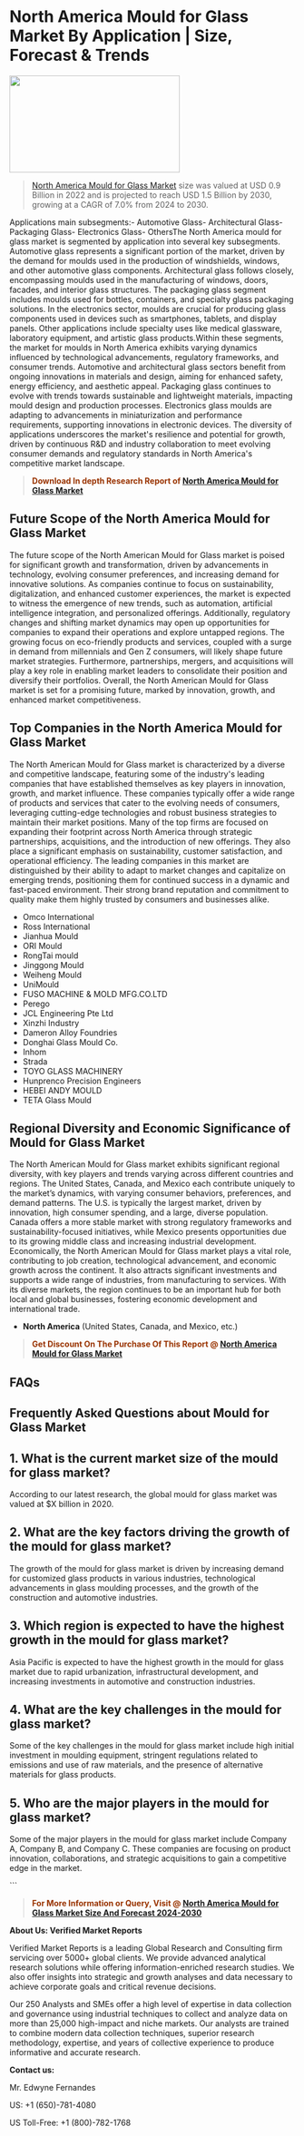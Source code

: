 <p><h1>North America Mould for Glass Market By Application | Size, Forecast & Trends</h1><p><img class="aligncenter size-medium wp-image-105565" src="https://ffe5etoiles.com/wp-content/uploads/2025/01/MST7-300x171.png" alt="" width="300" height="171" /></p><blockquote><p><a href="https://www.verifiedmarketreports.com/download-sample/?rid=411004&utm_source=Github-NA&utm_medium=361" target="_blank">North America Mould for Glass Market</a> size was valued at USD 0.9 Billion in 2022 and is projected to reach USD 1.5 Billion by 2030, growing at a CAGR of 7.0% from 2024 to 2030.</p></blockquote>Applications main subsegments:- Automotive Glass- Architectural Glass- Packaging Glass- Electronics Glass- OthersThe North America mould for glass market is segmented by application into several key subsegments. Automotive glass represents a significant portion of the market, driven by the demand for moulds used in the production of windshields, windows, and other automotive glass components. Architectural glass follows closely, encompassing moulds used in the manufacturing of windows, doors, facades, and interior glass structures. The packaging glass segment includes moulds used for bottles, containers, and specialty glass packaging solutions. In the electronics sector, moulds are crucial for producing glass components used in devices such as smartphones, tablets, and display panels. Other applications include specialty uses like medical glassware, laboratory equipment, and artistic glass products.Within these segments, the market for moulds in North America exhibits varying dynamics influenced by technological advancements, regulatory frameworks, and consumer trends. Automotive and architectural glass sectors benefit from ongoing innovations in materials and design, aiming for enhanced safety, energy efficiency, and aesthetic appeal. Packaging glass continues to evolve with trends towards sustainable and lightweight materials, impacting mould design and production processes. Electronics glass moulds are adapting to advancements in miniaturization and performance requirements, supporting innovations in electronic devices. The diversity of applications underscores the market's resilience and potential for growth, driven by continuous R&D and industry collaboration to meet evolving consumer demands and regulatory standards in North America's competitive market landscape.</p><blockquote><p><span style="color: #993300;"><strong>Download In depth Research Report of <a href="https://www.verifiedmarketreports.com/download-sample/?rid=411004&utm_source=Github-NA&utm_medium=361">North America Mould for Glass Market</a></strong></span></p></blockquote><h2>Future Scope of the North America Mould for Glass Market</h2><p>The future scope of the North American Mould for Glass market is poised for significant growth and transformation, driven by advancements in technology, evolving consumer preferences, and increasing demand for innovative solutions. As companies continue to focus on sustainability, digitalization, and enhanced customer experiences, the market is expected to witness the emergence of new trends, such as automation, artificial intelligence integration, and personalized offerings. Additionally, regulatory changes and shifting market dynamics may open up opportunities for companies to expand their operations and explore untapped regions. The growing focus on eco-friendly products and services, coupled with a surge in demand from millennials and Gen Z consumers, will likely shape future market strategies. Furthermore, partnerships, mergers, and acquisitions will play a key role in enabling market leaders to consolidate their position and diversify their portfolios. Overall, the North American Mould for Glass market is set for a promising future, marked by innovation, growth, and enhanced market competitiveness.</p><h2>Top Companies in the North America Mould for Glass Market</h2><p>The North American Mould for Glass market is characterized by a diverse and competitive landscape, featuring some of the industry's leading companies that have established themselves as key players in innovation, growth, and market influence. These companies typically offer a wide range of products and services that cater to the evolving needs of consumers, leveraging cutting-edge technologies and robust business strategies to maintain their market positions. Many of the top firms are focused on expanding their footprint across North America through strategic partnerships, acquisitions, and the introduction of new offerings. They also place a significant emphasis on sustainability, customer satisfaction, and operational efficiency. The leading companies in this market are distinguished by their ability to adapt to market changes and capitalize on emerging trends, positioning them for continued success in a dynamic and fast-paced environment. Their strong brand reputation and commitment to quality make them highly trusted by consumers and businesses alike.</p><p><ul><li>Omco International </li><li> Ross International </li><li> Jianhua Mould </li><li> ORI Mould </li><li> RongTai mould </li><li> Jinggong Mould </li><li> Weiheng Mould </li><li> UniMould </li><li> FUSO MACHINE & MOLD MFG.CO.LTD </li><li> Perego </li><li> JCL Engineering Pte Ltd </li><li> Xinzhi Industry </li><li> Dameron Alloy Foundries </li><li> Donghai Glass Mould Co. </li><li> Inhom </li><li> Strada </li><li> TOYO GLASS MACHINERY </li><li> Hunprenco Precision Engineers </li><li> HEBEI ANDY MOULD </li><li> TETA Glass Mould</li></ul></p><h2>Regional Diversity and Economic Significance of Mould for Glass Market</h2><p>The North American Mould for Glass market exhibits significant regional diversity, with key players and trends varying across different countries and regions. The United States, Canada, and Mexico each contribute uniquely to the market’s dynamics, with varying consumer behaviors, preferences, and demand patterns. The U.S. is typically the largest market, driven by innovation, high consumer spending, and a large, diverse population. Canada offers a more stable market with strong regulatory frameworks and sustainability-focused initiatives, while Mexico presents opportunities due to its growing middle class and increasing industrial development. Economically, the North American Mould for Glass market plays a vital role, contributing to job creation, technological advancement, and economic growth across the continent. It also attracts significant investments and supports a wide range of industries, from manufacturing to services. With its diverse markets, the region continues to be an important hub for both local and global businesses, fostering economic development and international trade.</p><ul> <li><strong>North America</strong> (United States, Canada, and Mexico, etc.)</li></ul><blockquote><p><span style="color: #993300;"><strong>Get Discount On The Purchase Of This Report @ <a href="https://www.verifiedmarketreports.com/ask-for-discount/?rid=411004&utm_source=Github-NA&utm_medium=361">North America Mould for Glass Market</a></strong></span></p></blockquote><h2>FAQs</h2><p> <h2>Frequently Asked Questions about Mould for Glass Market</h1> <h2>1. What is the current market size of the mould for glass market?</div><div></h2> <p>According to our latest research, the global mould for glass market was valued at $X billion in 2020.</p> <h2>2. What are the key factors driving the growth of the mould for glass market?</div><div></h2> <p>The growth of the mould for glass market is driven by increasing demand for customized glass products in various industries, technological advancements in glass moulding processes, and the growth of the construction and automotive industries.</p> <h2>3. Which region is expected to have the highest growth in the mould for glass market?</div><div></h2> <p>Asia Pacific is expected to have the highest growth in the mould for glass market due to rapid urbanization, infrastructural development, and increasing investments in automotive and construction industries.</p> <h2>4. What are the key challenges in the mould for glass market?</div><div></h2> <p>Some of the key challenges in the mould for glass market include high initial investment in moulding equipment, stringent regulations related to emissions and use of raw materials, and the presence of alternative materials for glass products.</p> <h2>5. Who are the major players in the mould for glass market?</div><div></h2> <p>Some of the major players in the mould for glass market include Company A, Company B, and Company C. These companies are focusing on product innovation, collaborations, and strategic acquisitions to gain a competitive edge in the market.</p> </body></html>```</p><blockquote><p><span style="color: #993300;"><strong>For More Information or Query, Visit @ <a href="https://www.verifiedmarketreports.com/product/mould-for-glass-market/">North America Mould for Glass Market Size And Forecast 2024-2030</a></strong></span></p></blockquote><p><strong>About Us: Verified Market Reports</strong></p><p>Verified Market Reports is a leading Global Research and Consulting firm servicing over 5000+ global clients. We provide advanced analytical research solutions while offering information-enriched research studies. We also offer insights into strategic and growth analyses and data necessary to achieve corporate goals and critical revenue decisions.</p><p>Our 250 Analysts and SMEs offer a high level of expertise in data collection and governance using industrial techniques to collect and analyze data on more than 25,000 high-impact and niche markets. Our analysts are trained to combine modern data collection techniques, superior research methodology, expertise, and years of collective experience to produce informative and accurate research.</p><p><strong>Contact us:</strong></p><p>Mr. Edwyne Fernandes</p><p>US: +1 (650)-781-4080</p><p>US Toll-Free: +1 (800)-782-1768</p>
